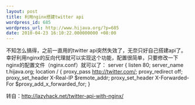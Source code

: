 ```yaml
---
layout: post
title: 利用nginx搭建twitter api
wordpress_id: 685
wordpress_url: http://www.hijava.org/?p=685
date: 2010-04-23 16:10:22.000000000 +08:00
---
```

不知怎么搞得，之前一直用的twitter api突然失效了，无奈只好自己搭建api了。幸好利用nginx的反向代理就可以实现这个功能，配置很简单，只要修改一下nginx的配置文件（nginx.conf）就可以了：
	server {
		listen 80;
		server_name t.hijava.org;
		location / {
		proxy_pass http://twitter.com/;
		proxy_redirect off;
		proxy_set_header X-Real-IP $remote_addr;
		proxy_set_header X-Forwarded-For $proxy_add_x_forwarded_for;
	}

转自：<a href="http://lazyhack.net/twitter-api-with-nginx/" target="_blank">http://lazyhack.net/twitter-api-with-nginx/</a>
